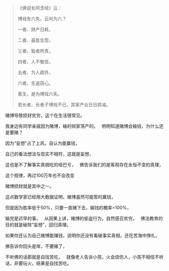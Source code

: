 > 《佛说长阿含经》云：
> 
>  博戏有六失。云何为六？
> 
> 一者、财产日耗，
> 
> 二者、虽胜生怨，
> 
> 三者、智者所责，
> 
> 四者、人不敬信，
> 
> 五者、为人疏外，
> 
> 六者、生盗窃心。
> 
> 善生，是为博戏六失。
> 
> 若长者、长者子博戏不已，其家产业日日损减。

赌博导致损财贫穷，这个在生活很常见。

我身边有同学亲戚因为赌博，输的倾家荡产的。
&nbsp;
明明知道赌博会输钱，为什么还是要赌？

因为“妄想”占了上风，自认为能赢钱，

自己的看法想法与现实不相符，这就是妄想，

这也是不了解事实真相吃的哑巴亏，
&nbsp;
佛告诉我们的是客观存在永恒不变的真理，

这个规律，再过100万年也不会改变

赌博损财就是其中之一。

这点数学家已经用大数据证明，赌博虽然可能暂时赢钱，

但是因为胜率低于50%，只要一直赌下去，输钱的概率=100%，

输完是迟早的事。
&nbsp;
从因果上讲，赌博的偷盗行为，自然感召贫穷。
&nbsp;
佛法教育的目的就是破除“妄想”，回归真理。

如果你还认为自己赌博能赚钱，说明你还没有看破事实真相，还在苦海中挣扎，

佛告诉你回头是岸，不要赌了，

不听佛的话那就是自找苦吃，
&nbsp;
就像老人告诉小孩，火会烧伤人，小孩不相信不听话，非要玩火，结果是自找苦吃。